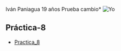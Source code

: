 Iván Paniagua 19 años
Prueba cambio*
![Yo](https://cdn.discordapp.com/attachments/845383920458924034/1011653416466006067/IMG_20220823_100825.jpg)

## Práctica-8

 - [Practica_8](./practica-8.md)